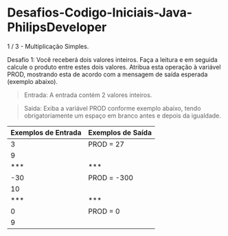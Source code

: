 # Desafios-Codigo-Iniciais-Java-PhilipsDeveloper

1 / 3 - Multiplicação Simples.

Desafio 1:
Você receberá dois valores inteiros. Faça a leitura e em seguida calcule o produto entre estes dois valores.
Atribua esta operação à variável PROD, mostrando esta de acordo com a mensagem de saída esperada (exemplo abaixo).   

> Entrada: A entrada contém 2 valores inteiros.

> Saida: Exiba a variável PROD conforme exemplo abaixo, tendo obrigatoriamente um espaço em branco antes e depois da igualdade.

| Exemplos de Entrada | Exemplos de Saída |
|--- |--- |
| 3 | PROD = 27 |
| 9 | 
| *** | *** |
| -30 | PROD = -300 |
| 10 |
| *** | *** |
| 0 | PROD = 0|
|9 |
